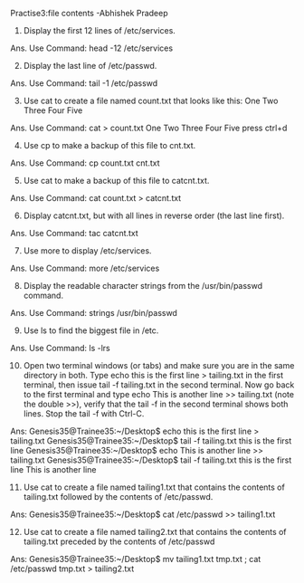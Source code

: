 Practise3:file contents -Abhishek Pradeep


1. Display the first 12 lines of /etc/services.

Ans.	Use Command: 
		head -12 /etc/services


2. Display the last line of /etc/passwd.

Ans.	Use Command: 
		tail -1 /etc/passwd


3. Use cat to create a file named count.txt that looks like this:
One
Two
Three
Four
Five

Ans.	Use Command: 
		cat > count.txt
	One
	Two
	Three
	Four
	Five
	press ctrl+d
	
	
4. Use cp to make a backup of this file to cnt.txt.

Ans.	Use Command: 
		cp count.txt cnt.txt


5. Use cat to make a backup of this file to catcnt.txt.

Ans.	Use Command:
		cat count.txt > catcnt.txt


6. Display catcnt.txt, but with all lines in reverse order (the last line first).

Ans.	Use Command:
		tac catcnt.txt


7. Use more to display /etc/services.

Ans.	Use Command: 
		more /etc/services


8. Display the readable character strings from the /usr/bin/passwd command. 

Ans.	Use Command:
		strings /usr/bin/passwd


9. Use ls to find the biggest file in /etc.

Ans.	Use Command: 
		ls -lrs


10. Open two terminal windows (or tabs) and make sure you are in the same directory in both. Type echo this is the first line > tailing.txt in the first terminal, then issue tail -f tailing.txt in the second terminal. Now go back to the first terminal and type echo This is another line >> tailing.txt (note the double >>), verify that the tail -f in the second terminal shows both lines. Stop the tail -f with Ctrl-C.

Ans: 	Genesis35@Trainee35:~/Desktop$ echo this is the first line > tailing.txt
	Genesis35@Trainee35:~/Desktop$ tail -f tailing.txt
	this is the first line
	Genesis35@Trainee35:~/Desktop$ echo This is another line >> tailing.txt
	Genesis35@Trainee35:~/Desktop$ tail -f tailing.txt
	this is the first line
	This is another line

11. Use cat to create a file named tailing1.txt that contains the contents of tailing.txt followed by the contents of /etc/passwd.

Ans: Genesis35@Trainee35:~/Desktop$ cat /etc/passwd >> tailing1.txt

12. Use cat to create a file named tailing2.txt that contains the contents of tailing.txt preceded by the contents of /etc/passwd

Ans: Genesis35@Trainee35:~/Desktop$ mv tailing1.txt tmp.txt ; cat /etc/passwd tmp.txt > tailing2.txt